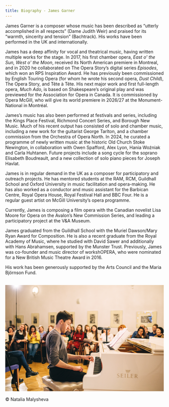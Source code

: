```yaml
---
title: Biography - James Garner
---
```


James Garner is a composer whose music has been described as “utterly accomplished in all respects” (Dame Judith Weir) and praised for its “warmth, sincerity and tension” (Bachtrack). His works have been performed in the UK and internationally.

James has a deep affinity for vocal and theatrical music, having written multiple works for the stage. In 2017, his first chamber opera, _East o' the Sun, West o' the Moon_, received its North American premiere in Montreal, and in 2020 he collaborated on The Opera Story’s digital series _Episodes_, which won an RPS Inspiration Award. He has previously been commissioned by English Touring Opera (for whom he wrote his second opera, _Dust Child_), The Opera Story, and Tête à Tête. His next major work and first full-length opera, _Much Ado_, is based on Shakespeare’s original play and was previewed for the Association for Opera in Canada. It is commissioned by Opera McGill, who will give its world premiere in 2026/27 at the Monument-National in Montréal.

James’s music has also been performed at festivals and series, including the Kings Place Festival, Richmond Concert Series, and Borough New Music. Much of his recent output has consisted of solo and chamber music, including a new work for the guitarist George Tarlton, and a chamber commission from the Orchestra of Opera North. In 2024, he curated a programme of newly written music at the historic Old Church Stoke Newington, in collaboration with Owen Spafford, Alex Lyon, Hania Woźniak and Carla Huhtanen. Future projects include a song cycle for the soprano Elisabeth Boudreault, and a new collection of solo piano pieces for Joseph Havlat.

James is in regular demand in the UK as a composer for participatory and outreach projects. He has mentored students at the RAM, RCM, Guildhall School and Oxford University in music facilitation and opera-making. He has also worked as a conductor and music assistant for the Barbican Centre, Royal Opera House, Royal Festival Hall and BBC Four. He is a regular guest artist on McGill University’s opera programme.

Currently, James is composing a film opera with the Canadian novelist Lisa Moore for Opera on the Avalon’s New Commission Series, and leading a participatory project at the V&A Museum.

James graduated from the Guildhall School with the Muriel Dawson/Mary Ryan Award for Composition. He is also a recent graduate from the Royal Academy of Music, where he studied with David Sawer and additionally with Hans Abrahamsen, supported by the Munster Trust. Previously, James was co-founder and music director of workshOPERA, who were nominated for a New British Music Theatre Award in 2016.

His work has been generously supported by the Arts Council and the Maria Björnson Fund.\
<br>

![James Garner performing at the piano](/assets/images/biography_photo.png)
<div class="image-footnote">© Natalia Malysheva</div>
